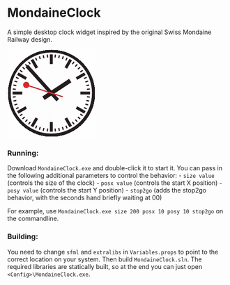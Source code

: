 # MondaineClock
A simple desktop clock widget inspired by the original Swiss Mondaine Railway design.

![Clock](mondaine_clock.gif)


### Running:
Download `MondaineClock.exe` and double-click it to start it.
You can pass in the following additional parameters to control the behavior:
	- `size value` (controls the size of the clock)
	- `posx value` (controls the start X position)
	- `posy value` (controls the start Y position)
	- `stop2go` (adds the stop2go behavior, with the seconds hand briefly waiting at 00)

For example, use `MondaineClock.exe size 200 posx 10 posy 10 stop2go` on the commandline.

### Building:
You need to change `sfml` and `extralibs` in `Variables.props` to point to the correct location on your system.
Then build `MondaineClock.sln`. The required libraries are statically built, so at the end you can just open `<Config>\MondaineClock.exe`.